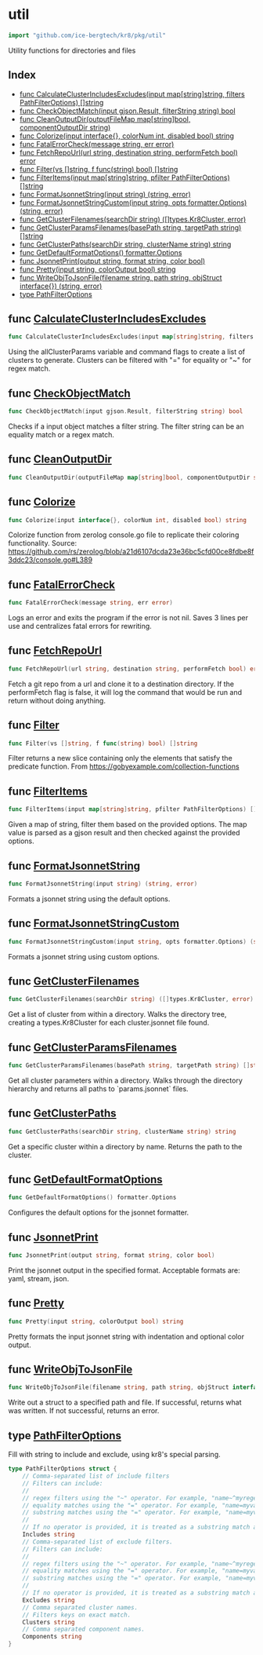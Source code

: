 # util

```go
import "github.com/ice-bergtech/kr8/pkg/util"
```

Utility functions for directories and files

## Index

- [func CalculateClusterIncludesExcludes\(input map\[string\]string, filters PathFilterOptions\) \[\]string](<#CalculateClusterIncludesExcludes>)
- [func CheckObjectMatch\(input gjson.Result, filterString string\) bool](<#CheckObjectMatch>)
- [func CleanOutputDir\(outputFileMap map\[string\]bool, componentOutputDir string\)](<#CleanOutputDir>)
- [func Colorize\(input interface\{\}, colorNum int, disabled bool\) string](<#Colorize>)
- [func FatalErrorCheck\(message string, err error\)](<#FatalErrorCheck>)
- [func FetchRepoUrl\(url string, destination string, performFetch bool\) error](<#FetchRepoUrl>)
- [func Filter\(vs \[\]string, f func\(string\) bool\) \[\]string](<#Filter>)
- [func FilterItems\(input map\[string\]string, pfilter PathFilterOptions\) \[\]string](<#FilterItems>)
- [func FormatJsonnetString\(input string\) \(string, error\)](<#FormatJsonnetString>)
- [func FormatJsonnetStringCustom\(input string, opts formatter.Options\) \(string, error\)](<#FormatJsonnetStringCustom>)
- [func GetClusterFilenames\(searchDir string\) \(\[\]types.Kr8Cluster, error\)](<#GetClusterFilenames>)
- [func GetClusterParamsFilenames\(basePath string, targetPath string\) \[\]string](<#GetClusterParamsFilenames>)
- [func GetClusterPaths\(searchDir string, clusterName string\) string](<#GetClusterPaths>)
- [func GetDefaultFormatOptions\(\) formatter.Options](<#GetDefaultFormatOptions>)
- [func JsonnetPrint\(output string, format string, color bool\)](<#JsonnetPrint>)
- [func Pretty\(input string, colorOutput bool\) string](<#Pretty>)
- [func WriteObjToJsonFile\(filename string, path string, objStruct interface\{\}\) \(string, error\)](<#WriteObjToJsonFile>)
- [type PathFilterOptions](<#PathFilterOptions>)


<a name="CalculateClusterIncludesExcludes"></a>
## func [CalculateClusterIncludesExcludes](<https://github.com/ice-bergtech/kr8/blob/main/pkg/util/util.go#L115>)

```go
func CalculateClusterIncludesExcludes(input map[string]string, filters PathFilterOptions) []string
```

Using the allClusterParams variable and command flags to create a list of clusters to generate. Clusters can be filtered with "=" for equality or "\~" for regex match.

<a name="CheckObjectMatch"></a>
## func [CheckObjectMatch](<https://github.com/ice-bergtech/kr8/blob/main/pkg/util/util.go#L53>)

```go
func CheckObjectMatch(input gjson.Result, filterString string) bool
```

Checks if a input object matches a filter string. The filter string can be an equality match or a regex match.

<a name="CleanOutputDir"></a>
## func [CleanOutputDir](<https://github.com/ice-bergtech/kr8/blob/main/pkg/util/directories.go#L111>)

```go
func CleanOutputDir(outputFileMap map[string]bool, componentOutputDir string)
```



<a name="Colorize"></a>
## func [Colorize](<https://github.com/ice-bergtech/kr8/blob/main/pkg/util/json.go#L38>)

```go
func Colorize(input interface{}, colorNum int, disabled bool) string
```

Colorize function from zerolog console.go file to replicate their coloring functionality. Source: https://github.com/rs/zerolog/blob/a21d6107dcda23e36bc5cfd00ce8fdbe8f3ddc23/console.go#L389

<a name="FatalErrorCheck"></a>
## func [FatalErrorCheck](<https://github.com/ice-bergtech/kr8/blob/main/pkg/util/util.go#L107>)

```go
func FatalErrorCheck(message string, err error)
```

Logs an error and exits the program if the error is not nil. Saves 3 lines per use and centralizes fatal errors for rewriting.

<a name="FetchRepoUrl"></a>
## func [FetchRepoUrl](<https://github.com/ice-bergtech/kr8/blob/main/pkg/util/remote.go#L13>)

```go
func FetchRepoUrl(url string, destination string, performFetch bool) error
```

Fetch a git repo from a url and clone it to a destination directory. If the performFetch flag is false, it will log the command that would be run and return without doing anything.

<a name="Filter"></a>
## func [Filter](<https://github.com/ice-bergtech/kr8/blob/main/pkg/util/util.go#L13>)

```go
func Filter(vs []string, f func(string) bool) []string
```

Filter returns a new slice containing only the elements that satisfy the predicate function. From https://gobyexample.com/collection-functions

<a name="FilterItems"></a>
## func [FilterItems](<https://github.com/ice-bergtech/kr8/blob/main/pkg/util/util.go#L73>)

```go
func FilterItems(input map[string]string, pfilter PathFilterOptions) []string
```

Given a map of string, filter them based on the provided options. The map value is parsed as a gjson result and then checked against the provided options.

<a name="FormatJsonnetString"></a>
## func [FormatJsonnetString](<https://github.com/ice-bergtech/kr8/blob/main/pkg/util/json.go#L93>)

```go
func FormatJsonnetString(input string) (string, error)
```

Formats a jsonnet string using the default options.

<a name="FormatJsonnetStringCustom"></a>
## func [FormatJsonnetStringCustom](<https://github.com/ice-bergtech/kr8/blob/main/pkg/util/json.go#L98>)

```go
func FormatJsonnetStringCustom(input string, opts formatter.Options) (string, error)
```

Formats a jsonnet string using custom options.

<a name="GetClusterFilenames"></a>
## func [GetClusterFilenames](<https://github.com/ice-bergtech/kr8/blob/main/pkg/util/directories.go#L16>)

```go
func GetClusterFilenames(searchDir string) ([]types.Kr8Cluster, error)
```

Get a list of cluster from within a directory. Walks the directory tree, creating a types.Kr8Cluster for each cluster.jsonnet file found.

<a name="GetClusterParamsFilenames"></a>
## func [GetClusterParamsFilenames](<https://github.com/ice-bergtech/kr8/blob/main/pkg/util/directories.go#L73>)

```go
func GetClusterParamsFilenames(basePath string, targetPath string) []string
```

Get all cluster parameters within a directory. Walks through the directory hierarchy and returns all paths to \`params.jsonnet\` files.

<a name="GetClusterPaths"></a>
## func [GetClusterPaths](<https://github.com/ice-bergtech/kr8/blob/main/pkg/util/directories.go#L46>)

```go
func GetClusterPaths(searchDir string, clusterName string) string
```

Get a specific cluster within a directory by name. Returns the path to the cluster.

<a name="GetDefaultFormatOptions"></a>
## func [GetDefaultFormatOptions](<https://github.com/ice-bergtech/kr8/blob/main/pkg/util/json.go#L75>)

```go
func GetDefaultFormatOptions() formatter.Options
```

Configures the default options for the jsonnet formatter.

<a name="JsonnetPrint"></a>
## func [JsonnetPrint](<https://github.com/ice-bergtech/kr8/blob/main/pkg/util/json.go#L51>)

```go
func JsonnetPrint(output string, format string, color bool)
```

Print the jsonnet output in the specified format. Acceptable formats are: yaml, stream, json.

<a name="Pretty"></a>
## func [Pretty](<https://github.com/ice-bergtech/kr8/blob/main/pkg/util/json.go#L17>)

```go
func Pretty(input string, colorOutput bool) string
```

Pretty formats the input jsonnet string with indentation and optional color output.

<a name="WriteObjToJsonFile"></a>
## func [WriteObjToJsonFile](<https://github.com/ice-bergtech/kr8/blob/main/pkg/util/json.go#L104>)

```go
func WriteObjToJsonFile(filename string, path string, objStruct interface{}) (string, error)
```

Write out a struct to a specified path and file. If successful, returns what was written. If not successful, returns an error.

<a name="PathFilterOptions"></a>
## type [PathFilterOptions](<https://github.com/ice-bergtech/kr8/blob/main/pkg/util/util.go#L25-L49>)

Fill with string to include and exclude, using kr8's special parsing.

```go
type PathFilterOptions struct {
    // Comma-separated list of include filters
    // Filters can include:
    //
    // regex filters using the "~" operator. For example, "name~^myregex$"
    // equality matches using the "=" operator. For example, "name=myvalue"
    // substring matches using the "=" operator. For example, "name=myvalue"
    //
    // If no operator is provided, it is treated as a substring match against the "name" field.
    Includes string
    // Comma-separated list of exclude filters.
    // Filters can include:
    //
    // regex filters using the "~" operator. For example, "name~^myregex$"
    // equality matches using the "=" operator. For example, "name=myvalue"
    // substring matches using the "=" operator. For example, "name=myvalue"
    //
    // If no operator is provided, it is treated as a substring match against the "name" field.
    Excludes string
    // Comma separated cluster names.
    // Filters keys on exact match.
    Clusters string
    // Comma separated component names.
    Components string
}
```